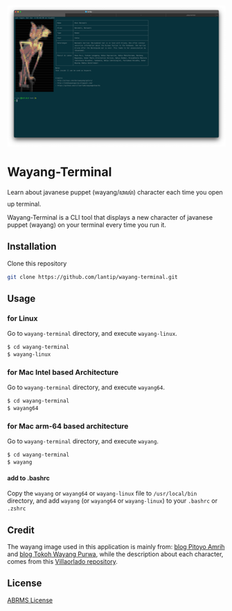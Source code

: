 ![screenshot](screenshot.png)

# Wayang-Terminal

Learn about javanese puppet (wayang/ꦮꦪꦁ) character each time you open up terminal.

Wayang-Terminal is a CLI tool that displays a new character of javanese puppet (wayang) on your terminal every time you run it.


## Installation

Clone this repository

```bash
git clone https://github.com/lantip/wayang-terminal.git
```

## Usage

### for Linux
Go to `wayang-terminal` directory, and execute `wayang-linux`.

```bash
$ cd wayang-terminal
$ wayang-linux
```

### for Mac Intel based Architecture 
Go to `wayang-terminal` directory, and execute `wayang64`.

```bash
$ cd wayang-terminal
$ wayang64
```

### for Mac arm-64 based architecture
Go to `wayang-terminal` directory, and execute `wayang`.

```bash
$ cd wayang-terminal
$ wayang
```

#### add to .bashrc 

Copy the `wayang` or `wayang64` or `wayang-linux` file to `/usr/local/bin` directory, and add `wayang` (or `wayang64` or `wayang-linux`) to your `.bashrc` or `.zshrc`

## Credit
The wayang image used in this application is mainly from:
[blog Pitoyo Amrih](http://pitoyo.com/duniawayang/galery/) and [blog Tokoh Wayang Purwa](http://tokohwayangpurwa.blogspot.com/), while the description about each character, comes from this [Villaorlado repository](https://github.com/villaorlado/wayangnetworks).


## License
[ABRMS License](./ABRMS-License.md)